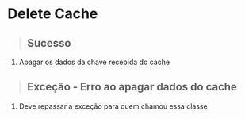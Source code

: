 # Delete Cache

> ## Sucesso

1. Apagar os dados da chave recebida do cache

> ## Exceção - Erro ao apagar dados do cache

1. Deve repassar a exceção para quem chamou essa classe
